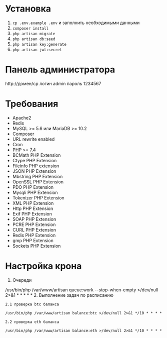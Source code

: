 # Установка

1. `cp .env.example .env` и заполнить необходимыми данными
2. `composer install`
3. `php artisan migrate`
4. `php artisan db:seed`
5. `php artisan key:generate`
6. `php artisan jwt:secret`

# Панель администратора
http://домен/cp
логин admin
пароль 1234567


# Требования
- Apache2
- Redis
- MySQL >= 5.6 или MariaDB >= 10.2
- Composer
- URL rewrite enabled
- Cron
- PHP >= 7.4
- BCMath PHP Extension
- Ctype PHP Extension
- Fileinfo PHP extension
- JSON PHP Extension
- Mbstring PHP Extension
- OpenSSL PHP Extension
- PDO PHP Extension
- Mysqli PHP Extension
- Tokenizer PHP Extension
- XML PHP Extension
- Http PHP Extension
- Exif PHP Extension
- SOAP PHP Extension
- PCRE PHP Extension
- CURL PHP Extension
- Redis PHP Extension
- gmp PHP Extension
- Sockets PHP Extension

# Настройка крона

1. Очереди
 
/usr/bin/php /var/www/artisan queue:work --stop-when-empty >/dev/null 2>&1 * * * * *
2. Выполнение задач по расписанию

    2.1 проверка btc баланса 
    
    /usr/bin/php /var/www/artisan balance:btc >/dev/null 2>&1 */10 * * * *
    
    2.2 проверка eth баланса
    
    /usr/bin/php /var/www/artisan balance:eth >/dev/null 2>&1 */10 * * * *

